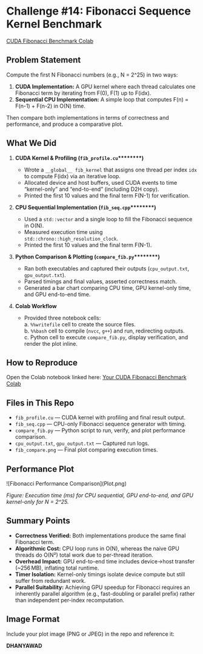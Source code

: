 # Challenge #14: Fibonacci Sequence Kernel Benchmark
[CUDA Fibonacci Benchmark Colab](https://colab.research.google.com/drive/1xqG3hsUMq9I3cxRZ7f09QxCo7PR7w8mo?usp=sharing)

## Problem Statement

Compute the first N Fibonacci numbers (e.g., N = 2^25) in two ways:

1. **CUDA Implementation:** A GPU kernel where each thread calculates one Fibonacci term by iterating from F(0), F(1) up to F(idx).
2. **Sequential CPU Implementation:** A simple loop that computes F(n) = F(n-1) + F(n-2) in O(N) time.

Then compare both implementations in terms of correctness and performance, and produce a comparative plot.

## What We Did

1. **CUDA Kernel & Profiling (********`fib_profile.cu`********\*\*\*\*\*\*\*\*)**

   - Wrote a `__global__ fib_kernel` that assigns one thread per index `idx` to compute F(idx) via an iterative loop.
   - Allocated device and host buffers, used CUDA events to time “kernel-only” and “end-to-end” (including D2H copy).
   - Printed the first 10 values and the final term F(N-1) for verification.

2. **CPU Sequential Implementation (********`fib_seq.cpp`********\*\*\*\*\*\*\*\*)**

   - Used a `std::vector` and a single loop to fill the Fibonacci sequence in O(N).
   - Measured execution time using `std::chrono::high_resolution_clock`.
   - Printed the first 10 values and the final term F(N-1).

3. **Python Comparison & Plotting (********`compare_fib.py`********\*\*\*\*\*\*\*\*)**

   - Ran both executables and captured their outputs (`cpu_output.txt`, `gpu_output.txt`).
   - Parsed timings and final values, asserted correctness match.
   - Generated a bar chart comparing CPU time, GPU kernel-only time, and GPU end-to-end time.

4. **Colab Workflow**

   - Provided three notebook cells:\
     a. `%%writefile` cell to create the source files.\
     b. `%%bash` cell to compile (`nvcc`, `g++`) and run, redirecting outputs.\
     c. Python cell to execute `compare_fib.py`, display verification, and render the plot inline.

## How to Reproduce

Open the Colab notebook linked here: [Your CUDA Fibonacci Benchmark Colab](https://colab.research.google.com/drive/1xqG3hsUMq9I3cxRZ7f09QxCo7PR7w8mo?usp=sharing)


## Files in This Repo

- `fib_profile.cu` — CUDA kernel with profiling and final result output.
- `fib_seq.cpp` — CPU-only Fibonacci sequence generator with timing.
- `compare_fib.py` — Python script to run, verify, and plot performance comparison.
- `cpu_output.txt`, `gpu_output.txt` — Captured run logs.
- `fib_compare.png` — Final plot comparing execution times.

## Performance Plot

![Fibonacci Performance Comparison]\(Plot.png)

*Figure: Execution time (ms) for CPU sequential, GPU end-to-end, and GPU kernel-only for N = 2^25.*

## Summary Points

- **Correctness Verified:** Both implementations produce the same final Fibonacci term.
- **Algorithmic Cost:** CPU loop runs in O(N), whereas the naive GPU threads do O(N²) total work due to per-thread iteration.
- **Overhead Impact:** GPU end-to-end time includes device→host transfer (\~256 MB), inflating total runtime.
- **Timer Isolation:** Kernel-only timings isolate device compute but still suffer from redundant work.
- **Parallel Suitability:** Achieving GPU speedup for Fibonacci requires an inherently parallel algorithm (e.g., fast-doubling or parallel prefix) rather than independent per-index recomputation.

## Image Format

Include your plot image (PNG or JPEG) in the repo and reference it:

**DHANYAWAD**

